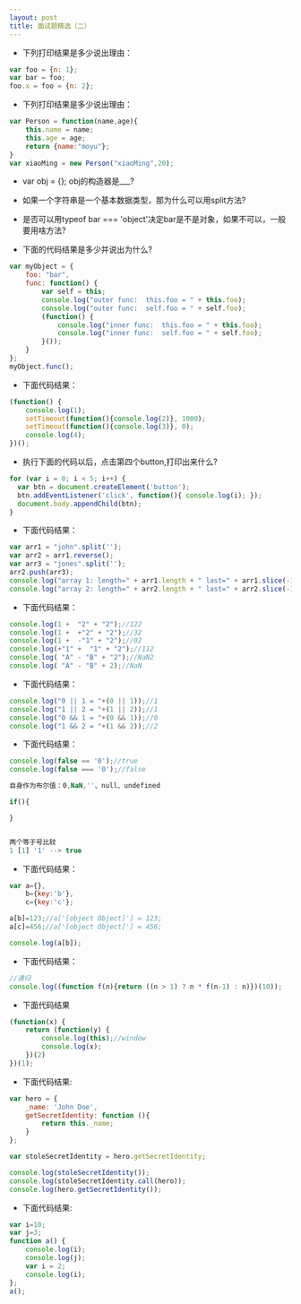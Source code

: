 ```yaml
---
layout: post
title: 面试题精选（二）
---
```

-  下列打印结果是多少说出理由：

```javascript
var foo = {n: 1};
var bar = foo;
foo.x = foo = {n: 2};
```

- 下列打印结果是多少说出理由：

```javascript
var Person = function(name,age){
    this.name = name;
    this.age = age;
    return {name:"moyu"};
}
var xiaoMing = new Person("xiaoMing",20);
```

- var obj = {}; obj的构造器是___?

- 如果一个字符串是一个基本数据类型，那为什么可以用split方法?

- 是否可以用typeof bar === 'object'决定bar是不是对象，如果不可以，一般要用啥方法?


- 下面的代码结果是多少并说出为什么?

```javascript
var myObject = {
    foo: "bar",
    func: function() {
        var self = this;
        console.log("outer func:  this.foo = " + this.foo);
        console.log("outer func:  self.foo = " + self.foo);
        (function() {
            console.log("inner func:  this.foo = " + this.foo);
            console.log("inner func:  self.foo = " + self.foo);
        }());
    }
};
myObject.func();
```


- 下面代码结果：

```javascript
(function() {
    console.log(1); 
    setTimeout(function(){console.log(2)}, 1000); 
    setTimeout(function(){console.log(3)}, 0); 
    console.log(4);
})();
```

- 执行下面的代码以后，点击第四个button,打印出来什么?

```javascript
for (var i = 0; i < 5; i++) {
  var btn = document.createElement('button');
  btn.addEventListener('click', function(){ console.log(i); });
  document.body.appendChild(btn);
}
```

- 下面代码结果：

```javascript
var arr1 = "john".split('');
var arr2 = arr1.reverse();
var arr3 = "jones".split('');
arr2.push(arr3);
console.log("array 1: length=" + arr1.length + " last=" + arr1.slice(-1));
console.log("array 2: length=" + arr2.length + " last=" + arr2.slice(-1));
```

- 下面代码结果：

```javascript
console.log(1 +  "2" + "2");//122
console.log(1 +  +"2" + "2");//32
console.log(1 +  -"1" + "2");//02
console.log(+"1" +  "1" + "2");//112
console.log( "A" - "B" + "2");//NaN2
console.log( "A" - "B" + 2);//NaN
```

- 下面代码结果：

```javascript
console.log("0 || 1 = "+(0 || 1));//1
console.log("1 || 2 = "+(1 || 2));//1
console.log("0 && 1 = "+(0 && 1));//0
console.log("1 && 2 = "+(1 && 2));//2
```

- 下面代码结果：

```javascript
console.log(false == '0');//true
console.log(false === '0');//false
```

```javascript
自身作为布尔值：0,NaN,''、null、undefined

if(){

}


两个等于号比较
1 [1] '1' --> true

```

- 下面代码结果：

```javascript
var a={},
    b={key:'b'},
    c={key:'c'};

a[b]=123;//a['[object Object]'] = 123;
a[c]=456;//a['[object Object]'] = 456;

console.log(a[b]);
```

- 下面代码结果：

```javascript
//递归
console.log((function f(n){return ((n > 1) ? n * f(n-1) : n)})(10));
```

- 下面代码结果

```javascript
(function(x) {
    return (function(y) {
        console.log(this);//window
        console.log(x);
    })(2)
})(1);
```

- 下面代码结果:

```javascript
var hero = {
    _name: 'John Doe',
    getSecretIdentity: function (){
        return this._name;
    }
};

var stoleSecretIdentity = hero.getSecretIdentity;

console.log(stoleSecretIdentity());
console.log(stoleSecretIdentity.call(hero));
console.log(hero.getSecretIdentity());
```


- 下面代码结果:

```javascript
var i=10;  
var j=3;  
function a() {  
    console.log(i);
    console.log(j); 
    var i = 2;  
    console.log(i);
};  
a();  
```
